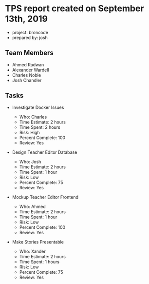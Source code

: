 # TPS report created on September 13th, 2019

* project: broncode
* prepared by: josh

## Team Members
* Ahmed Radwan
* Alexander Wardell
* Charles Noble
* Josh Chandler

## Tasks

* Investigate Docker Issues
    * Who: Charles
    * Time Estimate: 2 hours
    * Time Spent: 2 hours
    * Risk: High
    * Percent Complete: 100
    * Review: Yes

* Design Teacher Editor Database
    * Who: Josh
    * Time Estimate: 2 hours
    * Time Spent: 1 hour
    * Risk: Low
    * Percent Complete: 75
    * Review: Yes

* Mockup Teacher Editor Frontend
    * Who: Ahmed
    * Time Estimate: 2 hours
    * Time Spent: 1 hour
    * Risk: Low
    * Percent Complete: 100
    * Review: Yes

* Make Stories Presentable
    * Who: Xander
    * Time Estimate: 2 hours
    * Time Spent: 1 hours
    * Risk: Low
    * Percent Complete: 75
    * Review: Yes

